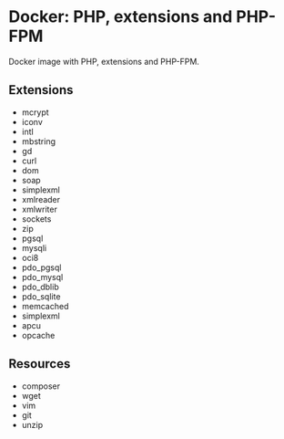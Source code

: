 Docker: PHP, extensions and PHP-FPM
===================================

Docker image with PHP, extensions and PHP-FPM.

Extensions
----------

- mcrypt
- iconv
- intl
- mbstring
- gd
- curl
- dom
- soap
- simplexml
- xmlreader
- xmlwriter
- sockets
- zip
- pgsql
- mysqli
- oci8
- pdo_pgsql
- pdo_mysql
- pdo_dblib
- pdo_sqlite
- memcached
- simplexml
- apcu
- opcache

Resources
---------

- composer
- wget
- vim
- git
- unzip
